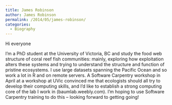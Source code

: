 ```yaml
---
title: James Robinson
author: James Robinson
permalink: /2014/05/james-robinson/
categories:
  - Biography
---
```

Hi everyone

I&#8217;m a PhD student at the University of Victoria, BC and study the food web structure of coral reef fish communities: mainly, exploring how exploitation alters these systems and trying to understand the structure and function of pristine ecosystems. I use large datasets spanning the Pacific Ocean and so work a lot in R and on remote servers. A Software Carpentry workshop in April at a workshop at UVic convinced me that ecologists should all try to develop their computing skills, and I&#8217;d like to establish a strong computing core of the lab I work in (baumlab.weebly.com). I&#8217;m hoping to use Software Carpentry training to do this &#8211; looking forward to getting going!
